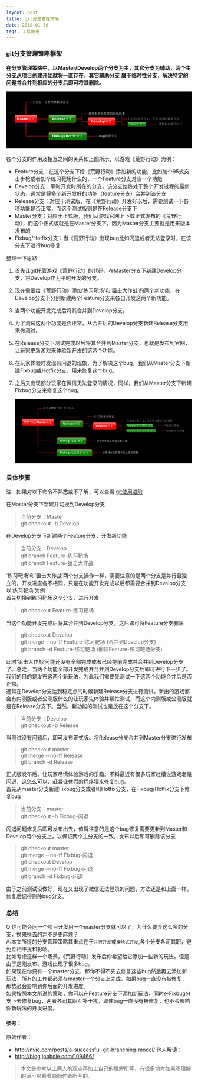 ```yaml
---
layout: post
title: git分支管理策略
date: 2018-01-30 
tags: 工具使用  
---
```

### git分支管理策略框架  
**在分支管理策略中，以Master/Develop两个分支为主，其它分支为辅助，两个主分支从项目创建开始就将一直存在，其它辅助分支**
**属于临时性分支，解决特定的问题并合并到相应的分支后即可将其删除。**

![box3](/images/post/2018-01-30-git分支管理策略/20180130_1.jpeg)   

各个分支的作用及相互之间的关系如上图所示，以游戏《荒野行动》为例：  
* Feature分支：在这个分支下给《荒野行动》添加新的功能，比如加个95式突击步枪或者加个练习靶场什么的，一个Feature分支对应一个功能
* Develop分支：平时开发时所在的分支，该分支始终处于整个开发过程的最新状态，通常是将多个新开发好的功能（feature分支）合并到该分支
* Release分支：对应于测试版，在《荒野行动》开发好以后，需要测试一下各项功能是否正常，而这个测试版则是在Release分支下
* Master分支：对应于正式版，我们从游戏官网上下载正式发布的《荒野行动》，而这个正式版就是在Master分支下，因为Master分支主要就是用来版本发布的
* Fixbug/Hotfix分支：当《荒野行动》出现bug比如闪退或者无法登录时，在该分支下进行bug修复

整理一下思路
1. 首先让git托管游戏《荒野行动》的代码，在Master分支下新建Develop分支，将Develop作为平时开发的分支。
2. 现在需要给《荒野行动》添加‘练习靶场’和‘狙击大作战’的两个新功能，在Develop分支下分别新建两个Feature分支来各自开发这两个新功能。
3. 当两个功能开发完成后将其合并到Develop分支。
4. 为了测试这两个功能是否正常，从合并后的Develop分支新建Release分支用来做测试。
5. 在Release分支下测试完成以后将其合并到Master分支，也就是发布到官网，让玩家更新游戏来体验新开发的这两个功能。
6. 在玩家体验时发现有闪退的现象，为了解决这个bug，我们从Master分支下新建Fixbug或Hotfix分支，用来修复这个bug。
7. 之后又出现部分玩家在微信无法登录的情况，同样，我们从Master分支下新建Fixbug分支来修复这个bug。
  
    ![box3](/images/post/2018-01-30-git分支管理策略/20180130_2.jpeg) 


### 具体步骤  
注：如果对以下命令不熟悉或不了解，可以查看 [git使用进阶](/_post/2017-12-11-git使用进阶.md)  

在Master分支下新建并切换到Develop分支  
> 当前分支：Master   
> git checkout -b Develop  

在Develop分支下新建两个Feature分支，开发新功能  
> 当前分支：Develop  
> git branch Feature-练习靶场       
> git branch Feature-狙击大作战  

‘练习靶场’和‘狙击大作战’两个分支操作一样，需要注意的是两个分支是并行且独立的，开发进度各不相同，只是在功能开发完成以后都需要合并到Develop分支  
以‘练习靶场’为例  
首先切换到练习靶场这个分支，进行开发  
> git checkout Feature-练习靶场  

当这个功能开发完成后将其合并到Develop分支，之后即可将Feature分支删除  
> git checkout Develop  
> git merge --no-ff Feature-练习靶场 (合并到Develop分支)  
> git branch -d Feature-练习靶场  (删除Feature-练习靶场分支)  

此时‘狙击大作战’可能还没有全部完成或者已经提前完成并合并到Develop分支了。总之，当两个功能全部开发完成并合并到Develop分支后即可进行下一步了。
我们的目的是发布这两个新玩法，为此我们需要先测试一下这两个功能合并后是否正常。   
通常在Develop分支达到稳定点的时候新建Release分支进行测试。新出的游戏都会有内测版或者公测版什么的让玩家先体验并帮忙测试，而这个内测版或公测版就是在Release分支下。当然，新功能的测试也是放在这个分支下。  
> 当前分支：Develop  
> git checkout -b Release   

当测试没有问题后，即可发布正式版。将Release分支合并到Master分支进行发布   
> git checkout master   
> git merge --no-ff Release   
> git branch -d Release   

正式版发布后，让玩家尽情体验游戏的乐趣。不料最近有很多玩家吐槽说游戏老是闪退，这怎么可以，赶紧让休假的程序猿来修复bug。   
首先从master分支新建Fixbug分支或者叫Hotfix分支，在Fixbug/Hotfix分支下修复bug   
> 当前分支：master   
> git checkout -b Fixbug-闪退    

闪退问题修复后即可发布出去，值得注意的是这个bug修复需要更新到Master和Develop两个分支上，以保证两个主分支的一致，发布以后即可删除该分支    
> git checkout master    
> git merge --no-ff Fixbug-闪退   
> git checkout Develop   
> git merge --no-ff Fixbug-闪退   
> git branch -d Fixbug-闪退   

由于之前测试没做好，现在又出现了微信无法登录的问题，方法还是和上面一样，修复后记得删除bug分支。   



### 总结
Q:你可能会问一个项目开发用一个master分支就可以了，为什么要弄这么多的分支，换来换去的岂不是更麻烦？   
A:本文所提的分支管理策略其重点在于`并行开发`或`模块式开发`,各个分支各司其职，避免互相干扰和影响。   
比如考虑这样一个场景，《荒野行动》发布后你希望给它添加一些新的玩法，但是由于是刚发布，游戏出现了很多bug。   
    如果现在你只有一个master分支，那你不得不先去修复这些bug然后再去添加新玩法，所有的工作都必须在master一个分支上完成。如果bug一直没有被修复，那势必会影响到你后面的开发进度。  
    如果按照本文所说的策略，你可以在Feature分支下添加新玩法，同时在Fixbug分支下去修复bug，两者各司其职互补干扰，即使bug一直没有被修复，也不会影响你新玩法的开发进度。


#### 参考：
原始作者：
* http://nvie.com/posts/a-successful-git-branching-model/
他人解读：
* http://blog.jobbole.com/109466/

> 本文是参考以上两人的观点再加上自己的理解所写，有很多地方如果不理解的话可以看看原始作者所写的。

